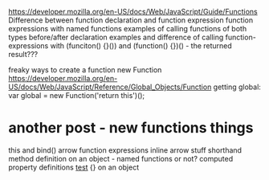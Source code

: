 https://developer.mozilla.org/en-US/docs/Web/JavaScript/Guide/Functions
Difference between function declaration and function expression
function expressions with named functions
examples of calling functions of both types before/after declaration
examples and difference of calling function-expressions with (funciton() {}()) and (function() {})() - the returned result???

freaky ways to create a function
new Function
https://developer.mozilla.org/en-US/docs/Web/JavaScript/Reference/Global_Objects/Function
getting global:
var global = new Function('return this')();

# another post - new functions things
this and bind()
arrow function expressions
inline arrow stuff
shorthand method definition on an object - named functions or not?
computed property definitions [test]() {} on an object

